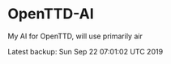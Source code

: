 # OpenTTD-AI
My AI for OpenTTD, will use primarily air

Latest backup: Sun Sep 22 07:01:02 UTC 2019
